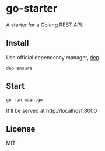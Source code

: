 # go-starter

A starter for a Golang REST API.

## Install

Use official dependency manager, [dep](https://github.com/golang/dep)

```
dep ensure
```

## Start
```
go run main.go
```

It'll be served at http://localhost:8000

## License
MIT
